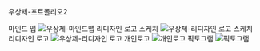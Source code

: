 우상제-포트폴리오2

마인드 맵
![우상제-마인드맵](https://user-images.githubusercontent.com/57715672/139250711-56a46d49-eb83-4645-8478-46041e4d2f74.jpg)
리디자인 로고 스케치
![우상제-리디자인 로고 스케치](https://user-images.githubusercontent.com/57715672/139250725-26a5a13f-145c-46d4-96bc-26373946e447.jpg)
리디자인 로고
![우상제-리디자인 로고](https://user-images.githubusercontent.com/57715672/139250745-1325a06a-3382-476f-9227-296fc9928742.jpg)
개인로고
![개인로고](https://user-images.githubusercontent.com/57715672/139250963-3a6580a4-edb2-46fd-ac95-4f7afa470f0d.jpg)
픽토그램
![픽토그램](https://user-images.githubusercontent.com/57715672/139250984-034351d2-30f8-4773-991f-172a5ba1d0b7.jpg)
